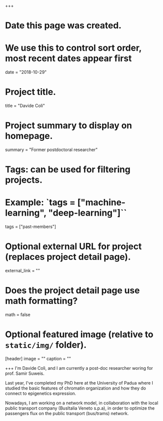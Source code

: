 +++
# Date this page was created.
# We use this to control sort order, most recent dates appear first
date = "2018-10-29"

# Project title.
title = "Davide Colì"

# Project summary to display on homepage.
summary = "Former postdoctoral researcher"

# Tags: can be used for filtering projects.
# Example: `tags = ["machine-learning", "deep-learning"]``
tags = ["past-members"]

# Optional external URL for project (replaces project detail page).
external_link = ""

# Does the project detail page use math formatting?
math = false

# Optional featured image (relative to `static/img/` folder).
[header]
image = ""
caption = ""

+++
I'm Davide Colì, and I am currently a post-doc researcher woring for prof. Samir Suweis.

Last year, I've completed my PhD here at the University of Padua where I studied the basic features of chromatin organization and how they do connect to epigenetics expression.

Nowadays, I am working on a network model, in collaboration with the local public transport company (BusItalia Veneto s.p.a), in order to optimize the passengers flux on the public transport (bus/trams) network.
